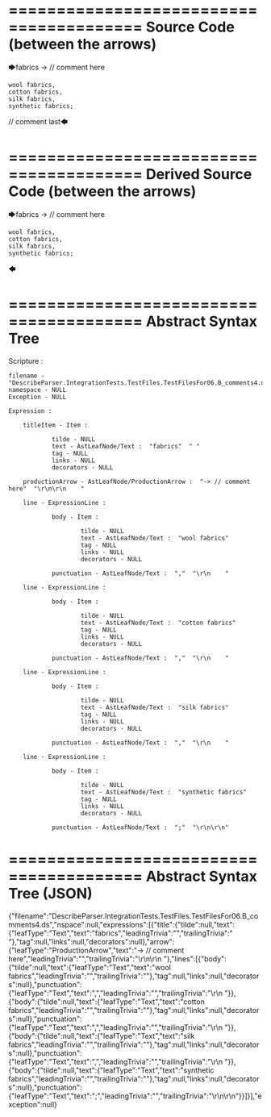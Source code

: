 ========================================
Source Code (between the arrows)
========================================

🡆fabrics -> // comment here

    wool fabrics,
    cotton fabrics,
    silk fabrics,
    synthetic fabrics;

// comment last🡄

========================================
Derived Source Code (between the arrows)
========================================

🡆fabrics -> // comment here

    wool fabrics,
    cotton fabrics,
    silk fabrics,
    synthetic fabrics;

🡄

========================================
Abstract Syntax Tree
========================================

Scripture : 

    filename - "DescribeParser.IntegrationTests.TestFiles.TestFilesFor06.B_comments4.ds"
    namespace - NULL
    Exception - NULL

    Expression : 
    
        titleItem - Item : 
            
                tilde - NULL
                text - AstLeafNode/Text :  "fabrics"  " "
                tag - NULL
                links - NULL
                decorators - NULL
            
        productionArrow - AstLeafNode/ProductionArrow :  "-> // comment here"  "\r\n\r\n    "
    
        line - ExpressionLine : 
            
                body - Item : 
                    
                        tilde - NULL
                        text - AstLeafNode/Text :  "wool fabrics" 
                        tag - NULL
                        links - NULL
                        decorators - NULL
                    
                punctuation - AstLeafNode/Text :  ","  "\r\n    "
            
        line - ExpressionLine : 
            
                body - Item : 
                    
                        tilde - NULL
                        text - AstLeafNode/Text :  "cotton fabrics" 
                        tag - NULL
                        links - NULL
                        decorators - NULL
                    
                punctuation - AstLeafNode/Text :  ","  "\r\n    "
            
        line - ExpressionLine : 
            
                body - Item : 
                    
                        tilde - NULL
                        text - AstLeafNode/Text :  "silk fabrics" 
                        tag - NULL
                        links - NULL
                        decorators - NULL
                    
                punctuation - AstLeafNode/Text :  ","  "\r\n    "
            
        line - ExpressionLine : 
            
                body - Item : 
                    
                        tilde - NULL
                        text - AstLeafNode/Text :  "synthetic fabrics" 
                        tag - NULL
                        links - NULL
                        decorators - NULL
                    
                punctuation - AstLeafNode/Text :  ";"  "\r\n\r\n"
            
    
========================================
Abstract Syntax Tree (JSON)
========================================

{"filename":"DescribeParser.IntegrationTests.TestFiles.TestFilesFor06.B_comments4.ds","nspace":null,"expressions":[{"title":{"tilde":null,"text":{"leafType":"Text","text":"fabrics","leadingTrivia":"","trailingTrivia":" "},"tag":null,"links":null,"decorators":null},"arrow":{"leafType":"ProductionArrow","text":"-> // comment here","leadingTrivia":"","trailingTrivia":"\r\n\r\n    "},"lines":[{"body":{"tilde":null,"text":{"leafType":"Text","text":"wool fabrics","leadingTrivia":"","trailingTrivia":""},"tag":null,"links":null,"decorators":null},"punctuation":{"leafType":"Text","text":",","leadingTrivia":"","trailingTrivia":"\r\n    "}},{"body":{"tilde":null,"text":{"leafType":"Text","text":"cotton fabrics","leadingTrivia":"","trailingTrivia":""},"tag":null,"links":null,"decorators":null},"punctuation":{"leafType":"Text","text":",","leadingTrivia":"","trailingTrivia":"\r\n    "}},{"body":{"tilde":null,"text":{"leafType":"Text","text":"silk fabrics","leadingTrivia":"","trailingTrivia":""},"tag":null,"links":null,"decorators":null},"punctuation":{"leafType":"Text","text":",","leadingTrivia":"","trailingTrivia":"\r\n    "}},{"body":{"tilde":null,"text":{"leafType":"Text","text":"synthetic fabrics","leadingTrivia":"","trailingTrivia":""},"tag":null,"links":null,"decorators":null},"punctuation":{"leafType":"Text","text":";","leadingTrivia":"","trailingTrivia":"\r\n\r\n"}}]}],"exception":null}